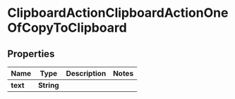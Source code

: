 

# ClipboardActionClipboardActionOneOfCopyToClipboard


## Properties

| Name | Type | Description | Notes |
|------------ | ------------- | ------------- | -------------|
|**text** | **String** |  |  |



